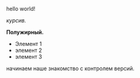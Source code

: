 hello world!

*курсив.* 

**Полужирный.**

* Элемент 1
* элемент 2
* элемент 3

начинаем наше знакомство с контролем версий.